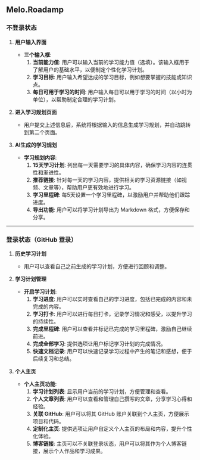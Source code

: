 ## Melo.Roadamp

### 不登录状态

1. **用户输入界面**
   - **三个输入框**:
     1. **当前能力值**: 用户可以输入当前的学习能力值（选填）。该输入框用于了解用户的基础水平，以便制定个性化学习计划。
     2. **学习目标**: 用户输入希望达成的学习目标，例如想要掌握的技能或知识点。
     3. **每日可用于学习的时间**: 用户输入每日可以用于学习的时间（以小时为单位），以帮助制定合理的学习计划。

2. **进入学习规划页面**
   - 用户提交上述信息后，系统将根据输入的信息生成学习规划，并自动跳转到第二个页面。

3. **AI生成的学习规划**
   - **学习规划内容**:
     1. **15天学习计划**: 列出每一天需要学习的具体内容，确保学习内容的连贯性和渐进性。
     2. **推荐链接**: 针对每一天的学习内容，提供相关的学习资源链接（如视频、文章等），帮助用户更有效地进行学习。
     3. **学习里程碑**: 每5天设置一个学习里程碑，以激励用户并帮助他们跟踪进度。
     4. **导出功能**: 用户可以将学习计划导出为 Markdown 格式，方便保存和分享。

---

### 登录状态（GitHub 登录）

1. **历史学习计划**
   - 用户可以查看自己之前生成的学习计划，方便进行回顾和调整。

2. **学习计划管理**
   - **开启学习计划**:
     1. **学习进度**: 用户可以实时查看自己的学习进度，包括已完成的内容和未完成的内容。
     2. **学习打卡**: 用户可以进行每日打卡，记录学习情况和感受，以提升学习的持续性。
     3. **完成里程碑**: 用户可以查看并标记已完成的学习里程碑，激励自己继续前进。
     4. **完成全部学习**: 提供选项让用户标记学习计划的完成情况。
     5. **快速文档记录**: 用户可以快速记录学习过程中产生的笔记和感想，便于后续复习和总结。

3. **个人主页**
   - **个人主页功能**:
     1. **学习计划列表**: 显示用户当前的学习计划，方便管理和查看。
     2. **个人文章列表**: 用户可以查看和管理自己撰写的文章，分享学习心得和经验。
     3. **关联 GitHub**: 用户可以将其 GitHub 账户关联到个人主页，方便展示项目和代码。
     4. **定制化主页**: 提供选项让用户自定义个人主页的布局和内容，提升个性化体验。
     5. **博客链接**: 主页可以不关联登录状态，用户可以将其作为个人博客链接，展示个人作品和学习成果。
